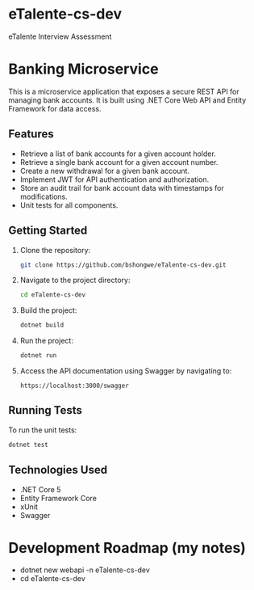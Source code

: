 # eTalente-cs-dev
eTalente Interview Assessment

# Banking Microservice

This is a microservice application that exposes a secure REST API for managing bank accounts. It is built using .NET Core Web API and Entity Framework for data access.

## Features

- Retrieve a list of bank accounts for a given account holder.
- Retrieve a single bank account for a given account number.
- Create a new withdrawal for a given bank account.
- Implement JWT for API authentication and authorization.
- Store an audit trail for bank account data with timestamps for modifications.
- Unit tests for all components.

## Getting Started

1. Clone the repository:

    ```bash
    git clone https://github.com/bshongwe/eTalente-cs-dev.git 
    ```

2. Navigate to the project directory:

    ```bash
    cd eTalente-cs-dev
    ```

3. Build the project:

    ```bash
    dotnet build
    ```

4. Run the project:

    ```bash
    dotnet run
    ```

5. Access the API documentation using Swagger by navigating to:

    ```
    https://localhost:3000/swagger
    ```

## Running Tests

To run the unit tests:

```bash
dotnet test
```

## Technologies Used

- .NET Core 5
- Entity Framework Core
- xUnit
- Swagger


# Development Roadmap (my notes)
-   dotnet new webapi -n eTalente-cs-dev
-   cd eTalente-cs-dev
